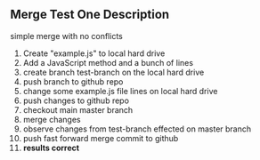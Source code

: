 
## Merge Test One Description

simple merge with no conflicts

1. Create "example.js" to local hard drive
0. Add a JavaScript method and a bunch of lines
0. create branch test-branch on the local hard drive
0. push branch to github repo
0. change some example.js file lines on local hard drive
0. push changes to github repo
0. checkout main master branch
0. merge changes
0. observe changes from test-branch effected on master branch
0. push fast forward merge commit to github
0. **results correct**
